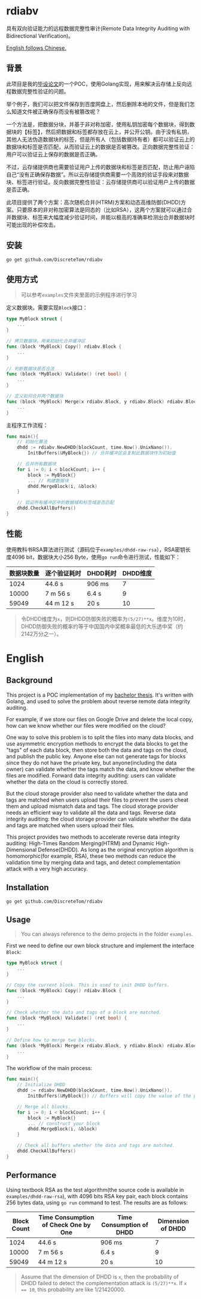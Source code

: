 # rdiabv

具有双向验证能力的远程数据完整性审计(Remote Data Integrity Auditing with Bidirectional Verification)。

[English follows Chinese.](#English)

## 背景

此项目是我的[毕设论文](https://discretetom.github.io/academic/Thesis/research-on-remote-data-integrity-auditing-with-bidirectional-verification-in-cloud/)的一个POC，使用Golang实现，用来解决云存储上反向远程数据完整性验证的问题。

举个例子，我们可以把文件保存到百度网盘上，然后删除本地的文件，但是我们怎么知道文件被正确保存而没有被篡改呢？

一个方法是，把数据分块，并基于非对称加密，使用私钥加密每个数据块，得到数据块的【标签】，然后把数据和标签都存放在云上，并公开公钥。由于没有私钥，其他人无法伪造数据块的标签，但是所有人（包括数据持有者）都可以验证云上的数据块和标签是否匹配，从而验证云上的数据是否被篡改。正向数据完整性验证：用户可以验证云上保存的数据是否正确。

不过，云存储提供商也需要验证用户上传的数据块和标签是否匹配，防止用户诬陷自己“没有正确保存数据”。所以云存储提供商需要一个高效的验证手段来对数据块、标签进行验证。反向数据完整性验证：云存储提供商可以验证用户上传的数据是否正确。

此项目提供了两个方案：高次随机合并(HTRM)方案和动态高维防御(DHDD)方案。只要原本的非对称加密算法是同态的（比如RSA），这两个方案就可以通过合并数据块、标签来大幅度减少验证时间，并能以极高的准确率检测出合并数据块时可能出现的补偿攻击。

## 安装

```
go get github.com/DiscreteTom/rdiabv
```

## 使用方式

> 可以参考`examples`文件夹里面的示例程序进行学习

定义数据块。需要实现`Block`接口：

```go
type MyBlock struct {
	...
}

// 拷贝数据块。用来初始化合并缓冲区
func (block *MyBlock) Copy() rdiabv.Block {
	...
}

// 判断数据块是否合法
func (block *MyBlock) Validate() (ret bool) {
	...
}

// 定义如何合并两个数据块
func (block *MyBlock) Merge(x rdiabv.Block, y rdiabv.Block) rdiabv.Block {
	...
}
```

主程序工作流程：

```go
func main(){
	// 初始化算法
	dhdd := rdiabv.NewDHDD(blockCount, time.Now().UnixNano()).
		InitBuffers(&MyBlock{}) // 合并缓冲区会复制此数据块作为初始值

	// 合并所有数据块
	for i := 0; i < blockCount; i++ {
		block := MyBlock{}
		... // 构建数据块
		dhdd.MergeBlock(i, &block)
	}

	// 验证所有缓冲区中的数据域和标签域是否匹配
	dhdd.CheckAllBuffers()
}
```

## 性能

使用教科书RSA算法进行测试（源码位于`examples/dhdd-raw-rsa`），RSA密钥长度4096 bit，数据块大小256 Byte，使用`go run`命令进行测试，性能如下：

| 数据块数量 | 逐个验证耗时 | DHDD耗时 | DHDD维度 |
| --- | --- | --- | --- |
| 1024 | 44.6 s | 906 ms | 7 |
| 10000 | 7 m 56 s | 6.4 s | 9 |
| 59049 | 44 m 12 s | 20 s | 10 |

> 令DHDD维度为`x`，则DHDD防御失败的概率为`(5/27)**x`。维度为10时，DHDD防御失败的概率约等于中国国内中奖概率最低的大乐透中奖（约2142万分之一）。

# English

## Background

This project is a POC implementation of my [bachelor thesis](https://discretetom.github.io/academic/Thesis/research-on-remote-data-integrity-auditing-with-bidirectional-verification-in-cloud/). It's written with Golang, and used to solve the problem about reverse remote data integrity auditing.

For example, if we store our files on Google Drive and delete the local copy, how can we know whether our files were modified on the cloud?

One way to solve this problem is to split the files into many data blocks, and use asymmetric encryption methods to encrypt the data blocks to get the "tags" of each data block, then store both the data and tags on the cloud, and publish the public key. Anyone else can not generate tags for blocks since they do not have the private key, but anyone(including the data owner) can validate whether the tags match the data, and know whether the files are modified. Forward data integrity auditing: users can validate whether the data on the cloud is correctly stored.

But the cloud storage provider also need to validate whether the data and tags are matched when users upload their files to prevent the users cheat them and upload mismatch data and tags. The cloud storage provider needs an efficient way to validate all the data and tags. Reverse data integrity auditing: the cloud storage provider can validate whether the data and tags are matched when users upload their files.

This project provides two methods to accelerate reverse data integrity auditing: High-Times Random Merging(HTRM) and Dynamic High-Dimensional Defense(DHDD). As long as the original encryption algorithm is homomorphic(for example, RSA), these two methods can reduce the validation time by merging data and tags, and detect complementation attack with a very high accuracy.

## Installation

```
go get github.com/DiscreteTom/rdiabv
```

## Usage

> You can always reference to the demo projects in the folder `examples`.

First we need to define our own block structure and implement the interface `Block`:

```go
type MyBlock struct {
	...
}

// Copy the current block. This is used to init DHDD buffers.
func (block *MyBlock) Copy() rdiabv.Block {
	...
}

// Check whether the data and tags of a block are matched.
func (block *MyBlock) Validate() (ret bool) {
	...
}

// Define how to merge two blocks.
func (block *MyBlock) Merge(x rdiabv.Block, y rdiabv.Block) rdiabv.Block {
	...
}
```

The workflow of the main process:

```go
func main(){
	// Initialize DHDD
	dhdd := rdiabv.NewDHDD(blockCount, time.Now().UnixNano()).
		InitBuffers(&MyBlock{}) // Buffers will copy the value of the parameter block.

	// Merge all blocks.
	for i := 0; i < blockCount; i++ {
		block := MyBlock{}
		... // construct your block
		dhdd.MergeBlock(i, &block)
	}

	// Check all buffers whether the data and tags are matched.
	dhdd.CheckAllBuffers()
}
```

## Performance

Using textbook RSA as the test algorithm(the source code is available in `examples/dhdd-raw-rsa`), with 4096 bits RSA key pair, each block contains 256 bytes data, using `go run` command to test. The results are as follows:

| Block Count | Time Consumption of Check One by One | Time Consumption of DHDD | Dimension of DHDD |
| --- | --- | --- | --- |
| 1024 | 44.6 s | 906 ms | 7 |
| 10000 | 7 m 56 s | 6.4 s | 9 |
| 59049 | 44 m 12 s | 20 s | 10 |

> Assume that the dimension of DHDD is `x`, then the probability of DHDD failed to detect the complementation attack is `(5/27)**x`. If `x == 10`, this probability are like 1/21420000.
